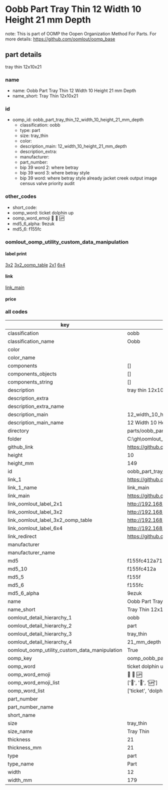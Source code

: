 # Oobb Part Tray Thin 12 Width 10 Height 21 mm Depth  

note: This is part of OOMP the Oopen Organization Method For Parts. For more details: https://github.com/oomlout/oomp_base

##  part details
  



tray thin 12x10x21



### name
* name: Oobb Part Tray Thin 12 Width 10 Height 21 mm Depth
* name_short: Tray Thin 12x10x21 
### id
* oomp_id: oobb_part_tray_thin_12_width_10_height_21_mm_depth
  * classification: oobb
  * type: part
  * size: tray_thin
  * color: 
  * description_main: 12_width_10_height_21_mm_depth
  * description_extra: 
  * manufacturer: 
  * part_number: 
  * bip 39 word 2: where betray
  * bip 39 word 3: where betray style
  * bip 39 word: where betray style already jacket creek output image census valve priority audit

### other_codes
* short_code: 
* oomp_word: ticket dolphin up
* oomp_word_emoji :ticket: :dolphin: :up:
* md5_6_alpha: 9ezuk
* md5_6: f155fc






### oomlout_oomp_utility_custom_data_manipulation
#### label print
[3x2](http://192.168.1.245:1112/?label=oomp%209ezuk)
[3x2_oomp_table](http://192.168.1.108:1112/?label=oomp%209ezuk)
[2x1](http://192.168.1.242:1112/?label=oomp%209ezuk)
[6x4](http://192.168.1.55:1112/?label=oomp%209ezuk)    

#### link

[link_main](https://github.com/oomlout/oomlout_oobb_version_4_generated_parts/tree/main/navigation_oomp/oobb/part/tray_thin/12_width_10_height_21_mm_depth/part)                              

#### price







### all codes 
| key | value |  
| --- | --- |  
| classification | oobb |  
| classification_name | Oobb |  
| color |  |  
| color_name |  |  
| components | [] |  
| components_objects | [] |  
| components_string | [] |  
| description | tray thin 12x10x21 |  
| description_extra |  |  
| description_extra_name |  |  
| description_main | 12_width_10_height_21_mm_depth |  
| description_main_name | 12 Width 10 Height 21 mm Depth |  
| directory | parts/oobb_part_tray_thin_12_width_10_height_21_mm_depth |  
| folder | C:\gh\oomlout_oobb_version_4_generated_parts\parts\oobb_part_tray_thin_12_width_10_height_21_mm_depth |  
| github_link | https://github.com/oomlout/oomlout_oomp_part_src/tree/main/parts/oobb_part_tray_thin_12_width_10_height_21_mm_depth |  
| height | 10 |  
| height_mm | 149 |  
| id | oobb_part_tray_thin_12_width_10_height_21_mm_depth |  
| link_1 | https://github.com/oomlout/oomlout_oobb_version_4_generated_parts/tree/main/navigation_oomp/oobb/part/tray_thin/12_width_10_height_21_mm_depth/part |  
| link_1_name | link_main |  
| link_main | https://github.com/oomlout/oomlout_oobb_version_4_generated_parts/tree/main/navigation_oomp/oobb/part/tray_thin/12_width_10_height_21_mm_depth/part |  
| link_oomlout_label_2x1 | http://192.168.1.242:1112/?label=oomp%209ezuk |  
| link_oomlout_label_3x2 | http://192.168.1.245:1112/?label=oomp%209ezuk |  
| link_oomlout_label_3x2_oomp_table | http://192.168.1.108:1112/?label=oomp%209ezuk |  
| link_oomlout_label_6x4 | http://192.168.1.55:1112/?label=oomp%209ezuk |  
| link_redirect | https://github.com/oomlout/oomlout_oobb_version_4_generated_parts/tree/main/parts/oobb_tray_thin_12_10_21 |  
| manufacturer |  |  
| manufacturer_name |  |  
| md5 | f155fc412a7153acccbb8073af855fd2 |  
| md5_10 | f155fc412a |  
| md5_5 | f155f |  
| md5_6 | f155fc |  
| md5_6_alpha | 9ezuk |  
| name | Oobb Part Tray Thin 12 Width 10 Height 21 mm Depth |  
| name_short | Tray Thin 12x10x21  |  
| oomlout_detail_hierarchy_1 | oobb |  
| oomlout_detail_hierarchy_2 | part |  
| oomlout_detail_hierarchy_3 | tray_thin |  
| oomlout_detail_hierarchy_4 | 21_mm_depth |  
| oomlout_oomp_utility_custom_data_manipulation | True |  
| oomp_key | oomp_oobb_part_tray_thin_12_width_10_height_21_mm_depth |  
| oomp_word | ticket dolphin up |  
| oomp_word_emoji | :ticket: :dolphin: :up: |  
| oomp_word_emoji_list | [':ticket:', ':dolphin:', ':up:'] |  
| oomp_word_list | ['ticket', 'dolphin', 'up'] |  
| part_number |  |  
| part_number_name |  |  
| short_name |  |  
| size | tray_thin |  
| size_name | Tray Thin |  
| thickness | 21 |  
| thickness_mm | 21 |  
| type | part |  
| type_name | Part |  
| width | 12 |  
| width_mm | 179 |  
